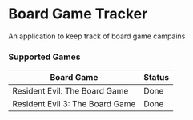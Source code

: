 # Board Game Tracker

An application to keep track of board game campains

### Supported Games

| Board Game                      | Status      |
|---------------------------------|-------------|
| Resident Evil: The Board Game   | Done        |
| Resident Evil 3: The Board Game | Done        |
